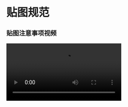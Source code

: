 # 贴图规范

### 贴图注意事项视频

<video controls src="https://arkimg.ark.online/02%E5%9C%BA%E6%99%AF%E7%AF%87%EF%BC%9A%E8%B4%B4%E5%9B%BE%E6%B3%A8%E6%84%8F%E4%BA%8B%E9%A1%B9.mp4" />



### 贴图大小

贴图大小必须为2的 N 次幂，可以使用长型贴图：如32X32、64X64、128X128、256X256，512X512、1024X1024、64X128、256X128、256X512，512X1024，（最大1024*1024）

**标准规范贴图：**

1024*1024
![image-20231222145858440](https://arkimg.ark.online/image-20231222145858440.png)

**长形贴图：**

256*512
![image-20231222145744899](https://arkimg.ark.online/image-20231222145744899.png)

## 贴图格式:

### PBR:

- 贴图格式均为 TGA 格式，

- 法线默认使用 DirectX 法线,

- 混合贴图（后缀为_MRAE）各个通道分别为：**R**：Metallic  **G**: Roughness  **B**: Ambient occlusion   **A**:  Emissive  (没有自发光请不要有 A 通道)

- 普通透贴 mask 放在颜色 Alpha 通道里。

- **R， G， B， A** 对应贴图各个颜色通道

  ![img](https://arkimg.ark.online/432352356545446574.jpg)

### Substance 3D Painter 贴图输出模板：

<video controls src="https://arkimg.ark.online/02%E5%9C%BA%E6%99%AF%E7%AF%87%EF%BC%9ASubstance%203D%20Painter%E7%9A%84%E7%9B%B8%E5%85%B3%E8%AE%BE%E7%BD%AE.mp4" />

常规无自发光模式：

![img](https://arkimg.ark.online/1687770071646-2.png)

有自发光模式：

![img](https://arkimg.ark.online/1687770071647-3.png)

无自发光有透贴模式：

![img](https://arkimg.ark.online/1687770071647-4.png)

**关于 Substance 3D Painter 环境请看下面链接文档 Substance 3D Painter 部分**

 [推荐环境配置（点此跳转）](./../001-Environment-configuration)

#### 二次元：

- 只有颜色贴图。
- 普通自发光 mask 放在颜色 Alpha 通道里。
- 普通透贴 mask 放在颜色 Alpha 通道里
- 自发光和透贴不能共存

#### 低多边形：

无需贴图，（也可有贴图）使用不同母材质即可。

# 贴图精度推荐：

**不强制规范贴图精度大小，下面最低标准精度。**

推荐性能最优精度**1M256*256**，可以上下浮到10%。

可以下载下方链接，达到一样精度即可，可以上下浮到10%。
 [贴图精度统一文件（点此下载）](https://arkimg.ark.online/%E8%B4%B4%E5%9B%BE%E7%B2%BE%E5%BA%A6%E7%BB%9F%E4%B8%80%E6%96%87%E4%BB%B6.zip)

![img](https://arkimg.ark.online/1687770071647-5-1687940263328-1.png)